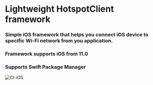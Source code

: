 # Lightweight HotspotClient framework

### Simple iOS framework that helps you connect iOS device to specific Wi-Fi network from you application.
### Framework supports iOS from 11.0
### Supports Swift Package Manager

![CI-iOS](https://github.com/markoengelman/HotspotClient/workflows/CI-iOS/badge.svg)
